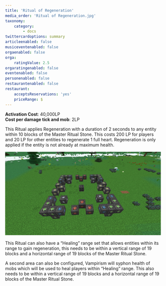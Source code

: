 ```yaml
---
title: 'Ritual of Regeneration'
media_order: 'Ritual of Regeneration.jpg'
taxonomy:
    category:
        - docs
twittercardoptions: summary
articleenabled: false
musiceventenabled: false
orgaenabled: false
orga:
    ratingValue: 2.5
orgaratingenabled: false
eventenabled: false
personenabled: false
restaurantenabled: false
restaurant:
    acceptsReservations: 'yes'
    priceRange: $
---
```


**Activation Cost**: 40,000LP  
**Cost per damage tick and mob**: 2LP  

This Ritual applies Regeneration with a duration of 2 seconds to any entity within 10 blocks of the Master Ritual Stone. This costs 200 LP for players and 20 LP for other entities to regenerate 1 full heart. Regeneration is only applied if the entity is not already at maximum health.

![](Ritual%20of%20Regeneration.jpg)

This Ritual can also have a “Healing” range set that allows entities within its range to gain regeneration, this needs to be within a vertical range of 19 blocks and a horizontal range of 19 blocks of the Master Ritual Stone.

A second area can also be configured, Vampirism will syphon health of mobs which will be used to heal players within “Healing” range. This also needs to be within a vertical range of 19 blocks and a horizontal range of 19 blocks of the Master Ritual Stone.
